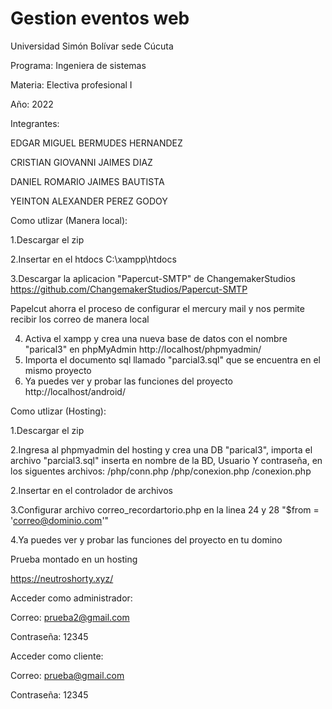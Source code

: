 # Gestion eventos web

Universidad Simón Bolívar sede Cúcuta

Programa: Ingeniera de sistemas

Materia: Electiva profesional I

Año: 2022


Integrantes: 

EDGAR MIGUEL BERMUDES HERNANDEZ

CRISTIAN GIOVANNI JAIMES DIAZ

DANIEL ROMARIO JAIMES BAUTISTA

YEINTON ALEXANDER PEREZ GODOY


Como utlizar (Manera local): 

1.Descargar el zip 

2.Insertar en el htdocs C:\xampp\htdocs 

3.Descargar la aplicacion "Papercut-SMTP" de ChangemakerStudios
https://github.com/ChangemakerStudios/Papercut-SMTP

Papelcut ahorra el proceso de configurar el mercury mail 
y nos permite recibir los correo de manera local

4. Activa el xampp y crea una nueva base de datos con el nombre "parical3" en phpMyAdmin http://localhost/phpmyadmin/
5. Importa el documento sql llamado "parcial3.sql" que se encuentra en el mismo proyecto 
6. Ya puedes ver y probar las funciones del proyecto http://localhost/android/

Como utlizar (Hosting):

1.Descargar el zip 

2.Ingresa al phpmyadmin del hosting y crea una DB "parical3", importa el archivo "parcial3.sql" inserta en nombre de la BD, Usuario Y contraseña, en los siguentes archivos:
/php/conn.php
/php/conexion.php
/conexion.php

2.Insertar en el controlador de archivos

3.Configurar archivo correo_recordartorio.php en la linea 24 y 28 "$from = 'correo@dominio.com'"

4.Ya puedes ver y probar las funciones del proyecto en tu domino


Prueba montado en un hosting 

https://neutroshorty.xyz/


Acceder como administrador:

Correo: prueba2@gmail.com

Contraseña: 12345    

Acceder como cliente:

Correo: prueba@gmail.com

Contraseña: 12345
